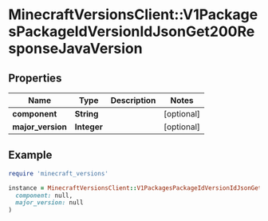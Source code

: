 # MinecraftVersionsClient::V1PackagesPackageIdVersionIdJsonGet200ResponseJavaVersion

## Properties

| Name | Type | Description | Notes |
| ---- | ---- | ----------- | ----- |
| **component** | **String** |  | [optional] |
| **major_version** | **Integer** |  | [optional] |

## Example

```ruby
require 'minecraft_versions'

instance = MinecraftVersionsClient::V1PackagesPackageIdVersionIdJsonGet200ResponseJavaVersion.new(
  component: null,
  major_version: null
)
```

